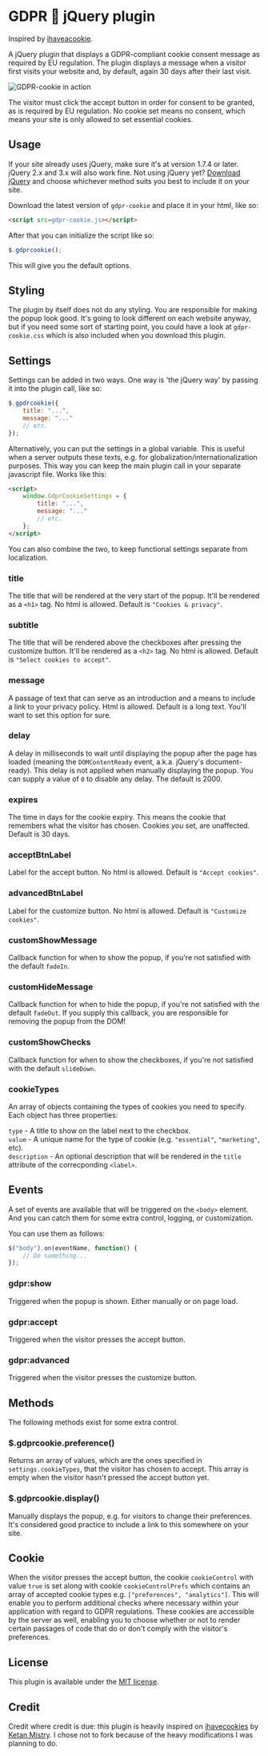 # GDPR 🍪 jQuery plugin

Inspired by [ihaveacookie](https://github.com/ketanmistry/ihavecookies).

A jQuery plugin that displays a GDPR-compliant cookie consent message as required by EU regulation. The plugin displays a message when a visitor first visits your website and, by default, again 30 days after their last visit.

![GDPR-cookie in action](screenshots/gdpr-cookie-popup.png)

The visitor must click the accept button in order for consent to be granted, as is required by EU regulation. No cookie set means no consent, which means your site is only allowed to set essential cookies.

## Usage

If your site already uses jQuery, make sure it's at version 1.7.4 or later. jQuery 2.x and 3.x will also work fine. Not using jQuery yet? [Download jQuery](http://jquery.com/download/) and choose whichever method suits you best to include it on your site.

Download the latest version of `gdpr-cookie` and place it in your html, like so:

```html
<script src=gdpr-cookie.js></script>
```

After that you can initialize the script like so:

```javascript
$.gdprcookie();
```

This will give you the default options.

## Styling

The plugin by itself does not do any styling. You are responsible for making the popup look good. It's going to look different on each website anyway, but if you need some sort of starting point, you could have a look at `gdpr-cookie.css` which is also included when you download this plugin.

## Settings

Settings can be added in two ways. One way is 'the jQuery way' by passing it into the plugin call, like so:

```javascript
$.gpdrcookie({
    title: "...",
    message: "..."
    // etc.
});
```

Alternatively, you can put the settings in a global variable. This is useful when a server outputs these texts, e.g. for globalization/internationalization purposes. This way you can keep the main plugin call in your separate javascript file. Works like this:

```html
<script>
    window.GdprCookieSettings = {
        title: "...",
        message: "..."
        // etc.
    };
</script>
```

You can also combine the two, to keep functional settings separate from localization.

### title

The title that will be rendered at the very start of the popup. It'll be rendered as a `<h1>` tag. No html is allowed. Default is `"Cookies & privacy"`.

### subtitle

The title that will be rendered above the checkboxes after pressing the customize button. It'll be rendered as a `<h2>` tag. No html is allowed. Default is `"Select cookies to accept"`.

### message

A passage of text that can serve as an introduction and a means to include a link to your privacy policy. Html is allowed. Default is a long text. You'll want to set this option for sure.

### delay

A delay in milliseconds to wait until displaying the popup after the page has loaded (meaning the `DOMContentReady` event, a.k.a. jQuery's document-ready). This delay is not applied when manually displaying the popup. You can supply a value of `0` to disable any delay. The default is 2000.

### expires

The time in days for the cookie expiry. This means the cookie that remembers what the visitor has chosen. Cookies *you* set, are unaffected. Default is 30 days.

### acceptBtnLabel

Label for the accept button. No html is allowed. Default is `"Accept cookies"`.

### advancedBtnLabel

Label for the customize button. No html is allowed. Default is `"Customize cookies"`.

### customShowMessage

Callback function for when to show the popup, if you're not satisfied with the default `fadeIn`.

### customHideMessage

Callback function for when to hide the popup, if you're not satisfied with the default `fadeOut`. If you supply this callback, you are responsible for removing the popup from the DOM!

### customShowChecks

Callback function for when to show the checkboxes, if you're not satisfied with the default `slideDown`.

### cookieTypes

An array of objects containing the types of cookies you need to specify. Each object has three properties:

`type` - A title to show on the label next to the checkbox.  
`value` - A unique name for the type of cookie (e.g. `"essential"`, `"marketing"`, etc).  
`description` - An optional description that will be rendered in the `title` attribute of the correcponding `<label>`.

## Events

A set of events are available that will be triggered on the `<body>` element. And you can catch them for some extra control, logging, or customization.

You can use them as follows:

```javascript
$("body").on(eventName, function() {
    // Do something...
});
```

### gdpr:show

Triggered when the popup is shown. Either manually or on page load.

### gdpr:accept

Triggered when the visitor presses the accept button.

### gdpr:advanced

Triggered when the visitor presses the customize button.

## Methods

The following methods exist for some extra control.

### $.gdprcookie.preference()

Returns an array of values, which are the ones specified in `settings.cookieTypes`, that the visitor has chosen to accept. This array is empty when the visitor hasn't pressed the accept button yet.

### $.gdprcookie.display()

Manually displays the popup, e.g. for visitors to change their preferences. It's considered good practice to include a link to this somewhere on your site.

## Cookie

When the visitor presses the accept button, the cookie `cookieControl` with value `true` is set along with cookie `cookieControlPrefs` which contains an array of accepted cookie types e.g. `["preferences", "analytics"]`. This will enable you to perform additional checks where necessary within your application with regard to GDPR regulations. These cookies are accessible by the server as well, enabling you to choose whether or not to render certain passages of code that do or don't comply with the visitor's preferences.

## License

This plugin is available under the [MIT license](LICENSE.md).

## Credit

Credit where credit is due: this plugin is heavily inspired on [ihavecookies](https://github.com/ketanmistry/ihavecookies) by [Ketan Mistry](https://iamketan.com.au/). I chose not to fork because of the heavy modifications I was planning to do.